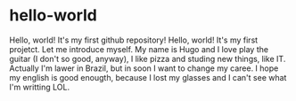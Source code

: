 # hello-world
Hello, world! It's my first github repository! 
Hello, world! It's my first projetct. Let me introduce myself. My name is Hugo and I love play the guitar (I don't so good, anyway), I like pizza and studing new things, like IT. Actually I'm lawer in Brazil, but in soon I want to change my caree. I hope my english is good enougth, because I lost my glasses and I can't see what I'm writting LOL.
